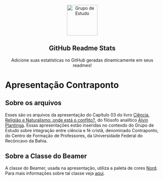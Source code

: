 <p align="center">
 <img width="100px" src="https://github.com/icaro-freire/apresentacao_CAP-03_acao-de-Deus-no-mundo/blob/master/figs/contraponto_dark_circ.svg" align="center" alt="Grupo de Estudo" />
 <h2 align="center">GitHub Readme Stats</h2>
 <p align="center">Adicione suas estatísticas no GitHub geradas dinamicamente em seus readmes!</p>
</p>

# Apresentação Contraponto

## Sobre os arquivos

Esses são os arquivos da apresentação do Capítulo 03 do livro [Ciência, 
Religião e Naturalismo: onde está o conflito?][CRN], do filósofo analítico 
[Alvin Plantinga][AP].
Essas apresentações estão inseridas no contexdo do Grupo de Estudo sobre 
integração entre ciência e fé cristã, denominado Contraponto, do Centro de
Formação de Professores, da Universidade Federal do Recôncavo da Bahia.

[CRN]: https://www.cristaosnaciencia.org.br/produto/ciencia-religiao-e-naturalismo/
[AP]: https://pt.wikipedia.org/wiki/Alvin_Plantinga

## Sobre a Classe do Beamer

A classe do Beamer, usada na apresentação, utiliza a paleta de cores [Nord][COR].
Para mais informações sobre tal classe veja [aqui][NORD].

[COR]: https://www.nordtheme.com/
[NORD]: https://github.com/junwei-wang/beamerthemeNord
